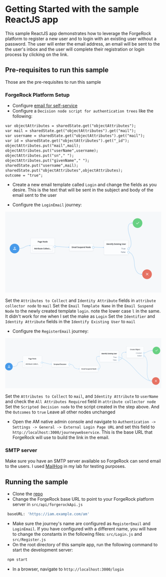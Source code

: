 # Getting Started with the sample ReactJS app

This sample ReactJS app demonstrates how to leverage the ForgeRock platform to register a new user and to login with an existing user without a password. The user will enter the email address, an email will be sent to the the user's inbox and the user will complete their registration or login process by clicking on the link.

## Pre-requisites to run this sample

Those are the pre-requisites to run this sample

### ForgeRock Platform Setup

- Configure [email for self-service]
- Configure a `Decision node script for authentication trees` like the following:
```
var objectAttributes = sharedState.get("objectAttributes");
var mail = sharedState.get("objectAttributes").get("mail");
var username = sharedState.get("objectAttributes").get("mail");
var id = sharedState.get("objectAttributes").get("_id");
objectAttributes.put("mail",mail);
objectAttributes.put("userName",username);
objectAttributes.put("sn"," ");
objectAttributes.put("givenName"," ");
sharedState.put("username",mail);
sharedState.put("objectAttributes",objectAttributes);
outcome = "true";
``` 
- Create a new email template called `Login` and change the fields as you desire. This is the text that will be sent in the subject and body of the email sent to the user

- Configure the `LoginEmail` journey:

![LoginEmail](https://github.com/DennisAndradeRJ/sampleReactJS/blob/main/src/images/LoginEmail.png "LoginEmail")

Set the `Attributes to Collect` and `Identity Attribute` fields in `attribute collector node` to `mail`
Set the `Email Template Name` in the `Email Suspend Node` to the newly created template `login`. note the lower case `l` in the same. It didn't work for me when I set the make as `Login`
Set the `Identifier` and `Identity Attribute` fields in the `Identify Existing User` to `mail`

- Configure the `RegisterEmail` journey:

![RegisterEmail](https://github.com/DennisAndradeRJ/sampleReactJS/blob/main/src/images/RegisterEmail.png "RegisterEmail")

Set the `Attributes to Collect` to `mail`, and `Identity Attribute` to `userName` and check the `All Attributes Required` field in `attribute collector node`
Set the `Scripted Decision node` to the script created in the step above. And the `Outcomes` to `true`
Leave all other nodes unchanged

- Open the AM native admin console and navigate to `Authentication -> Settings -> General -> External Login Page URL` and set this field to `http://localhost:3000/journeywebservice`. This is the base URL that ForgeRock will use to build the link in the email.

### SMTP server

Make sure you have an SMTP server available so ForgeRock can send email to the users. I used [MailHog] in my lab for testing purposes.

## Running the sample

- Clone the [repo]
- Change the ForgeRock base URL to point to your ForgeRock platform server in `src/api/forgerockApi.js`
```sh
 baseURL: 'https://iam.example.com/am'
```
- Make sure the journey's name are configured as `RegisterEmail` and `LoginEmail`. If you have configured with a different name, you will have to change the constants in the following files: `src/Login.js` and `src/Register.js`
- On the root directory of this sample app, run the following command to start the development server:
```sh
 npm start
```
- In a browser, navigate to `http://localhost:3000/login`

[email for self-service]: <https://backstage.forgerock.com/docs/platform/7.2/platform-self-service/platform-configuration.html#email>
[MailHog]: <https://github.com/mailhog/MailHog>
[repo]: <https://github.com/DennisAndradeRJ/sampleReactJS>